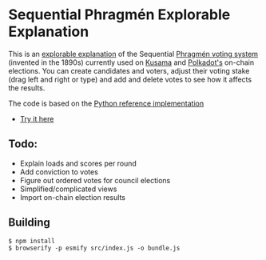 # Sequential Phragmén Explorable Explanation

This is an [explorable explanation](https://explorabl.es/) of the Sequential [Phragmén voting system](https://en.wikipedia.org/wiki/Lars_Edvard_Phragm%C3%A9n) (invented in the 1890s) currently used on [Kusama](http://kusama.network/) and [Polkadot's](http://polkadot.network/) on-chain elections. You can create candidates and voters, adjust their voting stake (drag left and right or type) and add and delete votes to see how it affects the results.

The code is based on the [Python reference implementation](https://github.com/w3f/consensus/tree/master/NPoS)

* [Try it here](https://playing-with-dust.github.io/phragviz/)

## Todo:

- Explain loads and scores per round
- Add conviction to votes
- Figure out ordered votes for council elections
- Simplified/complicated views
- Import on-chain election results

## Building

    $ npm install
    $ browserify -p esmify src/index.js -o bundle.js

